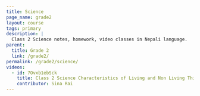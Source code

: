 ```yaml
---
title: Science
page_name: grade2
layout: course
tags: primary
description: |
  Class 2 Science notes, homework, video classes in Nepali language.
parent:
  title: Grade 2
  link: /grade2/
permalink: /grade2/science/
videos:
  - id: 7Ovxb1ebSck
    title: Class 2 Science Characteristics of Living and Non Living Things in Nepali by Sina Rai
    contributor: Sina Rai
---
```

